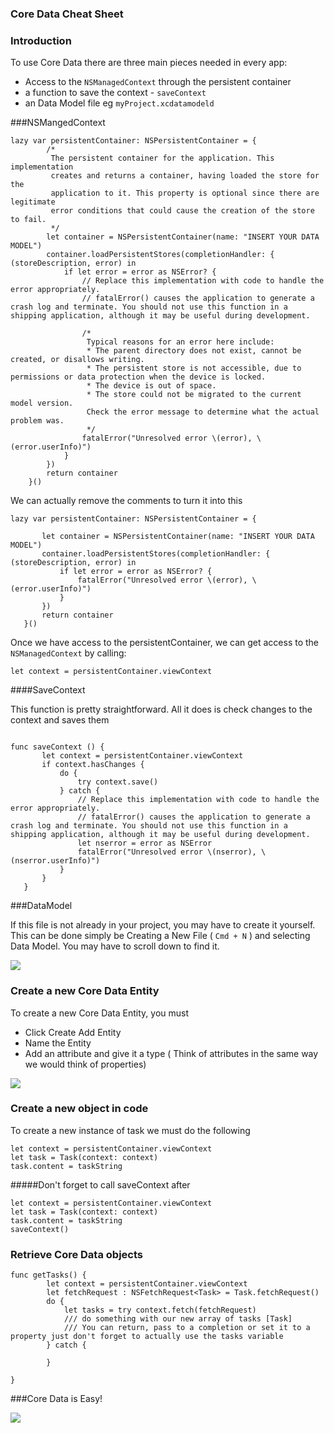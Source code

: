 ### Core Data Cheat Sheet

### Introduction

To use Core Data there are three main pieces needed in every app:

* Access to the `NSManagedContext` through the persistent container
* a function to save the context - `saveContext`
* an Data Model file eg `myProject.xcdatamodeld`


###NSMangedContext


```
lazy var persistentContainer: NSPersistentContainer = {
        /*
         The persistent container for the application. This implementation
         creates and returns a container, having loaded the store for the
         application to it. This property is optional since there are legitimate
         error conditions that could cause the creation of the store to fail.
         */
        let container = NSPersistentContainer(name: "INSERT YOUR DATA MODEL")
        container.loadPersistentStores(completionHandler: { (storeDescription, error) in
            if let error = error as NSError? {
                // Replace this implementation with code to handle the error appropriately.
                // fatalError() causes the application to generate a crash log and terminate. You should not use this function in a shipping application, although it may be useful during development.
                
                /*
                 Typical reasons for an error here include:
                 * The parent directory does not exist, cannot be created, or disallows writing.
                 * The persistent store is not accessible, due to permissions or data protection when the device is locked.
                 * The device is out of space.
                 * The store could not be migrated to the current model version.
                 Check the error message to determine what the actual problem was.
                 */
                fatalError("Unresolved error \(error), \(error.userInfo)")
            }
        })
        return container
    }()
```

We can actually remove the comments to turn it into this


 ```
 lazy var persistentContainer: NSPersistentContainer = {
        
        let container = NSPersistentContainer(name: "INSERT YOUR DATA MODEL")
        container.loadPersistentStores(completionHandler: { (storeDescription, error) in
            if let error = error as NSError? {
                fatalError("Unresolved error \(error), \(error.userInfo)")
            }
        })
        return container
    }()
 ```
 
 Once we have access to the persistentContainer, we can get access to the `NSManagedContext` by calling:
 

 `let context = persistentContainer.viewContext`
  
 
   
 
####SaveContext    
 
 
 This function is pretty straightforward. All it does is check changes to the context and saves them
 
 ```
 
 func saveContext () {
        let context = persistentContainer.viewContext
        if context.hasChanges {
            do {
                try context.save()
            } catch {
                // Replace this implementation with code to handle the error appropriately.
                // fatalError() causes the application to generate a crash log and terminate. You should not use this function in a shipping application, although it may be useful during development.
                let nserror = error as NSError
                fatalError("Unresolved error \(nserror), \(nserror.userInfo)")
            }
        }
    }
 
 ```
 
###DataModel

If this file is not already in your project, you may have to create it yourself. This can be done simply be Creating a New File ( `Cmd + N` ) and selecting Data Model. You may have to scroll down to find it.

![](https://s3-us-west-2.amazonaws.com/curriculum-content/ios/coredata/Screen+Shot+2017-03-16+at+10.07.57+AM.png)


### Create a new Core Data Entity

To create a new Core Data Entity, you must

* Click Create Add Entity
* Name the Entity
* Add an attribute and give it a type ( Think of attributes in the same way we would think of properties)

![](https://s3-us-west-2.amazonaws.com/curriculum-content/ios/coredata/coredata2.png)

### Create a new object in code


To create a new instance of task we must do the following

```
let context = persistentContainer.viewContext
let task = Task(context: context)
task.content = taskString
```
#####Don't forget to call saveContext after

```
let context = persistentContainer.viewContext
let task = Task(context: context)
task.content = taskString
saveContext()
```

### Retrieve Core Data objects

```
func getTasks() {
        let context = persistentContainer.viewContext
        let fetchRequest : NSFetchRequest<Task> = Task.fetchRequest()
        do {
            let tasks = try context.fetch(fetchRequest)
			/// do something with our new array of tasks [Task]
			/// You can return, pass to a completion or set it to a property just don't forget to actually use the tasks variable
        } catch {
            
        }
        
}
```


###Core Data is Easy!

![](http://i.giphy.com/pQD32luG0k1EI.gif)



